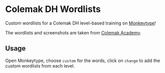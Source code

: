 # Colemak DH Wordlists

Custom wordlists for a Colemak DH level-based training on [Monkeytype](https://monkeytype.com/)!

The wordlists and screenshots are taken from [Colemak Academy](https://colemak.academy/).

## Usage

Open Monkeytype, choose `custom` for the words, click on `change` to add the custom wordlists from each level.
